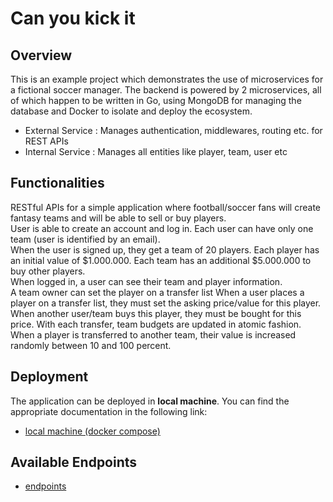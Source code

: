 # Can you kick it

## Overview

This is an example project which demonstrates the use of microservices for a fictional soccer manager. The backend is
powered by 2 microservices, all of which happen to be written in Go, using MongoDB for managing the database and Docker
to isolate and deploy the ecosystem.

* External Service : Manages authentication, middlewares, routing etc. for REST APIs
* Internal Service : Manages all entities like player, team, user etc

## Functionalities

RESTful APIs for a simple application where football/soccer fans will create fantasy teams and will be able to sell or buy players.  
User is able to create an account and log in.
Each user can have only one team (user is identified by an email).  
When the user is signed up, they get a team of 20 players.
Each player has an initial value of $1.000.000.
Each team has an additional $5.000.000 to buy other players.  
When logged in, a user can see their team and player information.  
A team owner can set the player on a transfer list
When a user places a player on a transfer list, they must set the asking price/value for this player.  
When another user/team buys this player, they must be bought for this price.
With each transfer, team budgets are updated in atomic fashion.  
When a player is transferred to another team, their value is increased randomly between 10 and 100 percent.

## Deployment

The application can be deployed in **local machine**. You can find the appropriate documentation in the following link:

* [local machine (docker compose)](./docs/localhost.md)

## Available Endpoints

* [endpoints](./docs/endpoints.md)


